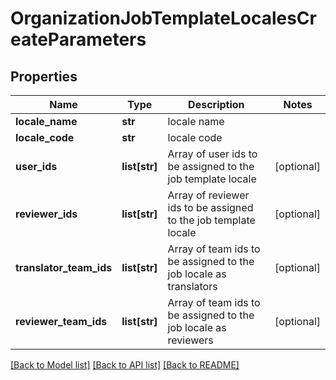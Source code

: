 # OrganizationJobTemplateLocalesCreateParameters

## Properties
Name | Type | Description | Notes
------------ | ------------- | ------------- | -------------
**locale_name** | **str** | locale name | 
**locale_code** | **str** | locale code | 
**user_ids** | **list[str]** | Array of user ids to be assigned to the job template locale | [optional] 
**reviewer_ids** | **list[str]** | Array of reviewer ids to be assigned to the job template locale | [optional] 
**translator_team_ids** | **list[str]** | Array of team ids to be assigned to the job locale as translators | [optional] 
**reviewer_team_ids** | **list[str]** | Array of team ids to be assigned to the job locale as reviewers | [optional] 

[[Back to Model list]](../README.md#documentation-for-models) [[Back to API list]](../README.md#documentation-for-api-endpoints) [[Back to README]](../README.md)


